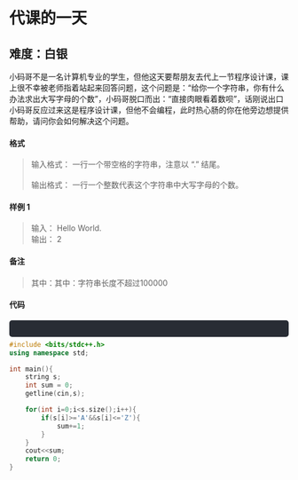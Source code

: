 # 代课的一天
## 难度：白银
小码哥不是一名计算机专业的学生，但他这天要帮朋友去代上一节程序设计课，课上很不幸被老师指着站起来回答问题，这个问题是：“给你一个字符串，你有什么办法求出大写字母的个数”，小码哥脱口而出：“直接肉眼看着数呗”，话刚说出口小码哥反应过来这是程序设计课，但他不会编程，此时热心肠的你在他旁边想提供帮助，请问你会如何解决这个问题。

#### 格式
>输入格式：
一行一个带空格的字符串，注意以 “.” 结尾。<br>
<br>输出格式：
一行一个整数代表这个字符串中大写字母的个数。

#### 样例 1
>输入：
Hello World.<br>
输出：
2

#### 备注
>其中：其中：字符串长度不超过100000

#### 代码

<span style="display: block;background: url(&quot;https://mmbiz.qpic.cn/mmbiz_svg/k0Ue4mIpaVibY3rWaIjTqDUPpHCl7jsawy558nadicmvmUtbeibiaXoEUGoBLmcZ8EGOIaOqGxwkOhErCjkCD4zJHAtuUdalUXQH/640?wx_fmt=svg&amp;from=appmsg&quot;) 10px 10px / 40px no-repeat rgb(40, 44, 52);height: 30px;width: 100%;margin-bottom: -7px;border-radius: 5px;" class="js_darkmode__bg__0 js_darkmode__49" data-style="display: block; background: url(&quot;https://mmbiz.qpic.cn/mmbiz_svg/k0Ue4mIpaVibY3rWaIjTqDUPpHCl7jsawy558nadicmvmUtbeibiaXoEUGoBLmcZ8EGOIaOqGxwkOhErCjkCD4zJHAtuUdalUXQH/640?wx_fmt=svg&amp;from=appmsg&quot;) 10px 10px / 40px no-repeat rgb(40, 44, 52); height: 30px; width: 100%; margin-bottom: -7px; border-radius: 5px;"></span>
```C++
#include <bits/stdc++.h>
using namespace std;

int main(){
    string s;
    int sum = 0;
    getline(cin,s);

    for(int i=0;i<s.size();i++){
        if(s[i]>='A'&&s[i]<='Z'){
            sum+=1;
        }
    }
    cout<<sum;
    return 0;
}   
```